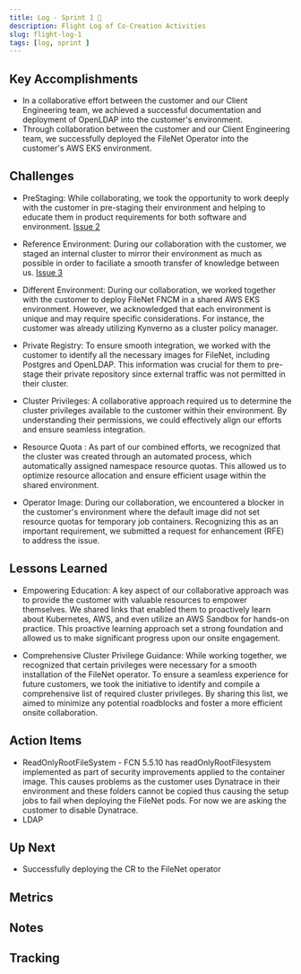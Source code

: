 ```yaml
---
title: Log - Sprint 1 🛫
description: Flight Log of Co-Creation Activities
slug: flight-log-1
tags: [log, sprint ]
---
```


## Key Accomplishments

- In a collaborative effort between the customer and our Client Engineering team, we achieved a successful documentation and deployment of OpenLDAP into the customer's environment. 
- Through collaboration between the customer and our Client Engineering team, we successfully deployed the FileNet Operator into the customer's AWS EKS environment.


## Challenges

- PreStaging: While collaborating, we took the opportunity to work deeply with the customer in pre-staging their environment and helping to educate them in product requirements for both software and environment. [Issue 2](https://github.ibm.com/ibm-client-engineering/solution-filenet-aws/issues/2)

- Reference Environment: During our collaboration with the customer, we staged an internal cluster to mirror their environment as much as possible in order to faciliate a smooth transfer of knowledge between us. [Issue 3](https://github.ibm.com/ibm-client-engineering/solution-filenet-aws/issues/3)

- Different Environment: During our collaboration, we worked together with the customer to deploy FileNet FNCM in a shared AWS EKS environment. However, we acknowledged that each environment is unique and may require specific considerations. For instance, the customer was already utilizing Kynverno as a cluster policy manager.

- Private Registry: To ensure smooth integration, we worked with the customer to identify all the necessary images for FileNet, including Postgres and OpenLDAP. This information was crucial for them to pre-stage their private repository since external traffic was not permitted in their cluster.

- Cluster Privileges: A collaborative approach required us to determine the cluster privileges available to the customer within their environment. By understanding their permissions, we could effectively align our efforts and ensure seamless integration.

- Resource Quota : As part of our combined efforts, we recognized that the cluster was created through an automated process, which automatically assigned namespace resource quotas. This allowed us to optimize resource allocation and ensure efficient usage within the shared environment.

- Operator Image: During our collaboration, we encountered a blocker in the customer's environment where the default image did not set resource quotas for temporary job containers. Recognizing this as an important requirement, we submitted a request for enhancement (RFE) to address the issue.

## Lessons Learned

- Empowering Education: A key aspect of our collaborative approach was to provide the customer with valuable resources to empower themselves. We shared links that enabled them to proactively learn about Kubernetes, AWS, and even utilize an AWS Sandbox for hands-on practice. This proactive learning approach set a strong foundation and allowed us to make significant progress upon our onsite engagement.

- Comprehensive Cluster Privilege Guidance: While working together, we recognized that certain privileges were necessary for a smooth installation of the FileNet operator. To ensure a seamless experience for future customers, we took the initiative to identify and compile a comprehensive list of required cluster privileges. By sharing this list, we aimed to minimize any potential roadblocks and foster a more efficient onsite collaboration.

## Action Items

- ReadOnlyRootFileSystem - FCN 5.5.10 has readOnlyRootFilesystem implemented as part of security improvements applied to the container image. This causes problems as the customer uses Dynatrace in their environment and these folders cannot be copied thus causing the setup jobs to fail when deploying the FileNet pods. For now we are asking the customer to disable Dynatrace.
- LDAP 


## Up Next
- Successfully deploying the CR to the FileNet operator

## Metrics


## Notes




## Tracking
